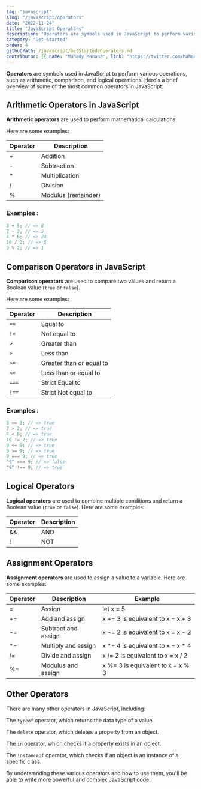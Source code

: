 ```yaml
---
tag: "javascript"
slug: "/javascript/operators"
date: "2022-11-24"
title: "JavaScript Operators"
description: "Operators are symbols used in JavaScript to perform various operations, such as arithmetic, comparison, and logical operations."
category: "Get Started"
order: 4
githubPath: /javascript/GetStarted/Operators.md
contributor: [{ name: "Mahady Manana", link: "https://twitter.com/MahadyManana" }]
---
```


**Operators** are symbols used in JavaScript to perform various operations, such as arithmetic, comparison, and logical operations. Here's a brief overview of some of the most common operators in JavaScript:

## Arithmetic Operators in JavaScript

**Arithmetic operators** are used to perform mathematical calculations.

Here are some examples:

| Operator | Description         |
| -------- | ------------------- |
| +        | Addition            |
| -        | Subtraction         |
| \*       | Multiplication      |
| /        | Division            |
| %        | Modulus (remainder) |

### Examples :

```javascript
3 + 5; // => 8
7 - 2; // => 5
4 * 6; // => 24
10 / 2; // => 5
9 % 2; // => 1
```

## Comparison Operators in JavaScript

**Comparison operators** are used to compare two values and return a Boolean value (`true` or `false`).

Here are some examples:

| Operator | Description              |
| -------- | ------------------------ |
| `==`     | Equal to                 |
| `!=`     | Not equal to             |
| `>`      | Greater than             |
| `>`      | Less than                |
| `>=`     | Greater than or equal to |
| `<=`     | Less than or equal to    |
| `===`    | Strict Equal to          |
| `!==`    | Strict Not equal to      |

### Examples :

```javascript
3 == 3; // => true
7 > 2; // => true
4 < 6; // => true
10 != 2; // => true
9 <= 9; // => true
9 >= 9; // => true
9 === 9; // => true
"9" === 9; // => false
"9" !== 9; // => true
```
## Logical Operators

**Logical operators** are used to combine multiple conditions and return a Boolean value (`true` or `false`). Here are some examples:

| Operator | Description |
| -------- | ----------- |
| &&       | AND         |
| !        | NOT         |

## Assignment Operators

**Assignment operators** are used to assign a value to a variable. Here are some examples:

| Operator | Description         | Example                           |
| -------- | ------------------- | --------------------------------- |
| =        | Assign              | let x = 5                         |
| +=       | Add and assign      | x += 3 is equivalent to x = x + 3 |
| -=       | Subtract and assign | x -= 2 is equivalent to x = x - 2 |
| \*=      | Multiply and assign | x *= 4 is equivalent to x = x * 4 |
| /=       | Divide and assign   | x /= 2 is equivalent to x = x / 2 |
| %=       | Modulus and assign  | x %= 3 is equivalent to x = x % 3 |


## Other Operators

There are many other operators in JavaScript, including:

The `typeof` operator, which returns the data type of a value.

The `delete` operator, which deletes a property from an object.

The `in` operator, which checks if a property exists in an object.

The `instanceof` operator, which checks if an object is an instance of a specific class.

By understanding these various operators and how to use them, you'll be able to write more powerful and complex JavaScript code.